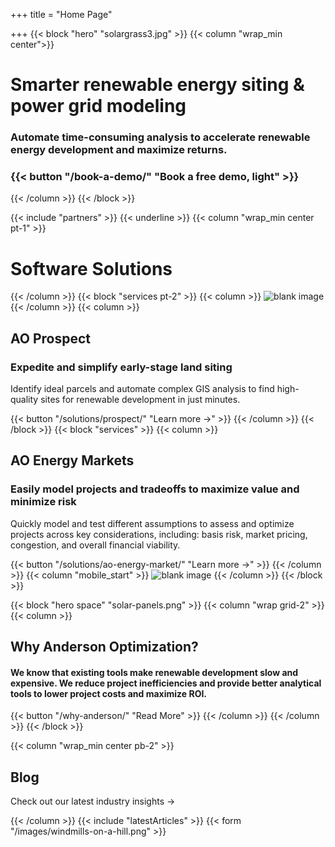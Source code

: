 +++
title = "Home Page"

+++
{{< block "hero" "solargrass3.jpg" >}}
{{< column "wrap_min center">}}

# Smarter renewable energy siting & power grid modeling

### Automate time-consuming analysis to accelerate renewable energy development and maximize returns.

### {{< button "/book-a-demo/" "Book a free demo, light" >}}

{{< /column >}}
{{< /block >}}

{{< include "partners" >}}
{{< underline >}}
{{< column "wrap_min center pt-1" >}}

# Software Solutions

{{< /column >}}
{{< block "services pt-2" >}}
{{< column >}}
![blank image](/images/prospect-home.jpg)
{{< /column >}}
{{< column >}}

## AO Prospect

### Expedite and simplify early-stage land siting

Identify ideal parcels and automate complex GIS analysis to find high-quality sites for renewable development in just minutes.

{{< button "/solutions/prospect/" "Learn more →" >}} {{< /column >}} {{< /block >}} {{< block "services" >}} {{< column >}}

## AO Energy Markets

### Easily model projects and tradeoffs to maximize value and minimize risk

Quickly model and test different assumptions to assess and optimize projects across key considerations, including: basis risk, market pricing, congestion, and overall financial viability.

{{< button "/solutions/ao-energy-market/" "Learn more →" >}} {{< /column >}} {{< column "mobile_start" >}} ![blank image](/images/aoem-home.jpg)
{{< /column >}}
{{< /block >}}

{{< block "hero space" "solar-panels.png" >}}
{{< column "wrap grid-2" >}}
{{< column >}}

## Why Anderson Optimization?

#### We know that existing tools make renewable development slow and expensive. We reduce project inefficiencies and provide better analytical tools to lower project costs and maximize ROI.

{{< button "/why-anderson/" "Read More" >}} {{< /column >}} {{< /column >}} {{< /block >}}

{{< column "wrap_min center pb-2" >}}

## Blog

Check out our latest industry insights →

{{< /column >}}
{{< include "latestArticles" >}}
{{< form "/images/windmills-on-a-hill.png" >}}